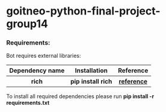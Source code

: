 # goitneo-python-final-project-group14


<h3>Requirements:</h3>
Bot requires external libraries:
<table>
  <tr>
    <th>Dependency name</th>
    <th>Installation</th>
    <th>Reference</th>
  </tr>
    <tr>
    <th>rich</th>
    <th><b>pip install rich</b></th>
    <th><a href="https://rich.readthedocs.io/en/stable/index.html">reference</a></th>
  </tr>
</table>

To install all required dependencies please run <b>pip install -r requirements.txt</b>

